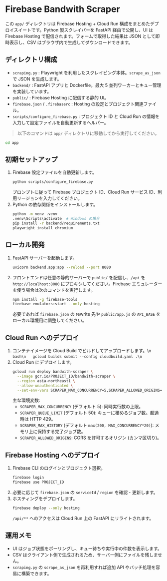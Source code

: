 ﻿# Firebase Bandwith Scraper

この `app/` ディレクトリは Firebase Hosting + Cloud Run 構成をまとめたデプロイスイートです。Python 製スクレイパーを FastAPI 経由で公開し、UI は Firebase Hosting で配信されます。フォームで取得した結果は JSON として即時表示し、CSV はブラウザ内で生成してダウンロードできます。

## ディレクトリ構成

- `scraping.py` : Playwright を利用したスクレイピング本体。`scrape_as_json` で JSON を生成します。
- `backend/` : FastAPI アプリと Dockerfile。最大 5 並列ワーカーとキュー管理を実装しています。
- `public/` : Firebase Hosting に配信する静的 UI。
- `firebase.json` / `.firebaserc` : Hosting の設定とプロジェクト関連ファイル。
- `scripts/configure_firebase.py` : プロジェクト ID と Cloud Run の情報を入力して設定ファイルを自動更新するヘルパー。

> 以下のコマンドは `app/` ディレクトリに移動してから実行してください。

```bash
cd app
```

## 初期セットアップ

1. Firebase 設定ファイルを自動更新します。
   ```bash
   python scripts/configure_firebase.py
   ```
   プロンプトに従って Firebase プロジェクト ID、Cloud Run サービス ID、利用リージョンを入力してください。
2. Python の依存関係をインストールします。
   ```bash
   python -m venv .venv
   .venv\Scripts\activate  # Windows の場合
   pip install -r backend/requirements.txt
   playwright install chromium
   ```

## ローカル開発

1. FastAPI サーバーを起動します。
   ```bash
   uvicorn backend.app:app --reload --port 8080
   ```
2. フロントエンドは任意の静的サーバーで `public/` を配信し、`/api` を `http://localhost:8080` にプロキシしてください。Firebase エミュレーターを使う場合は次のコマンドを実行します。
   ```bash
   npm install -g firebase-tools
   firebase emulators:start --only hosting
   ```
   必要であれば `firebase.json` の rewrite 先や `public/app.js` の `API_BASE` をローカル環境用に調整してください。

## Cloud Run へのデプロイ

1. コンテナイメージを Cloud Build でビルドしてアップロードします。\n   ```bash\n   gcloud builds submit --config cloudbuild.yaml .\n   ```
2. Cloud Run にデプロイします。
   ```bash
   gcloud run deploy bandwith-scraper \
     --image gcr.io/PROJECT_ID/bandwith-scraper \
     --region asia-northeast1 \
     --allow-unauthenticated \
     --set-env-vars SCRAPER_MAX_CONCURRENCY=5,SCRAPER_ALLOWED_ORIGINS=https://your-hosting-domain
   ```
   主な環境変数:
   - `SCRAPER_MAX_CONCURRENCY` (デフォルト 5): 同時実行数の上限。
   - `SCRAPER_QUEUE_LIMIT` (デフォルト 50): キューに積めるジョブ数。超過時は HTTP 429。
   - `SCRAPER_MAX_HISTORY` (デフォルト `max(200, MAX_CONCURRENCY*20)`): メモリ上に保持する完了ジョブ数。
   - `SCRAPER_ALLOWED_ORIGINS`: CORS を許可するオリジン (カンマ区切り)。

## Firebase Hosting へのデプロイ

1. Firebase CLI のログインとプロジェクト選択。
   ```bash
   firebase login
   firebase use PROJECT_ID
   ```
2. 必要に応じて `firebase.json` の `serviceId` / `region` を確認・更新します。
3. ホスティングをデプロイします。
   ```bash
   firebase deploy --only hosting
   ```
   `/api/**` へのアクセスは Cloud Run 上の FastAPI にリライトされます。

## 運用メモ

- UI はジョブ状態をポーリングし、キュー待ちや実行中の件数を表示します。
- CSV はクライアント側で生成されるため、サーバー側にファイルを残しません。
- `scraping.py` の `scrape_as_json` を再利用すれば追加 API やバッチ処理を容易に構築できます。

